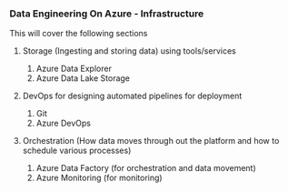 ### Data Engineering On Azure - Infrastructure
This will cover the following sections

1. Storage (Ingesting and storing data)
    using tools/services 
    1. Azure Data Explorer
    2. Azure Data Lake Storage

2. DevOps for designing automated pipelines for deployment
    1. Git
    2. Azure DevOps

3. Orchestration (How data moves through out the platform and how to schedule various processes)
    1. Azure Data Factory (for orchestration and data movement)
    2. Azure Monitoring (for monitoring)